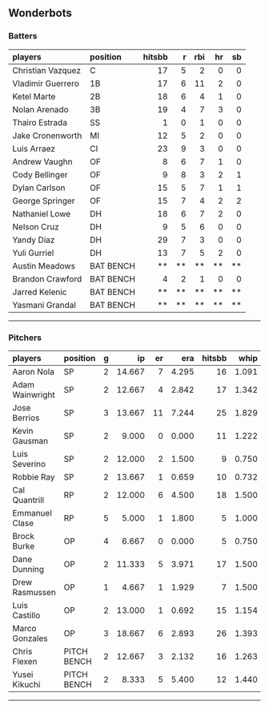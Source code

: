 ## Wonderbots

### Batters

 
|players           |position  | hitsbb|  r| rbi| hr| sb| 
|:-----------------|:---------|------:|--:|---:|--:|--:| 
|Christian Vazquez |C         |     17|  5|   2|  0|  0| 
|Vladimir Guerrero |1B        |     17|  6|  11|  2|  0| 
|Ketel Marte       |2B        |     18|  6|   4|  1|  0| 
|Nolan Arenado     |3B        |     19|  4|   7|  3|  0| 
|Thairo Estrada    |SS        |      1|  0|   1|  0|  0| 
|Jake Cronenworth  |MI        |     12|  5|   2|  0|  0| 
|Luis Arraez       |CI        |     23|  9|   3|  0|  0| 
|Andrew Vaughn     |OF        |      8|  6|   7|  1|  0| 
|Cody Bellinger    |OF        |      9|  8|   3|  2|  1| 
|Dylan Carlson     |OF        |     15|  5|   7|  1|  1| 
|George Springer   |OF        |     15|  7|   4|  2|  2| 
|Nathaniel Lowe    |DH        |     18|  6|   7|  2|  0| 
|Nelson Cruz       |DH        |      9|  5|   6|  0|  0| 
|Yandy Diaz        |DH        |     29|  7|   3|  0|  0| 
|Yuli Gurriel      |DH        |     13|  7|   5|  2|  0| 
|Austin Meadows    |BAT BENCH |     **| **|  **| **| **| 
|Brandon Crawford  |BAT BENCH |      4|  2|   1|  0|  0| 
|Jarred Kelenic    |BAT BENCH |     **| **|  **| **| **| 
|Yasmani Grandal   |BAT BENCH |     **| **|  **| **| **| 


* * *

### Pitchers

 
|players         |position    |  g|     ip| er|   era| hitsbb|  whip| so|  w| sv| 
|:---------------|:-----------|--:|------:|--:|-----:|------:|-----:|--:|--:|--:| 
|Aaron Nola      |SP          |  2| 14.667|  7| 4.295|     16| 1.091| 11|  1|  0| 
|Adam Wainwright |SP          |  2| 12.667|  4| 2.842|     17| 1.342| 14|  1|  0| 
|Jose Berrios    |SP          |  3| 13.667| 11| 7.244|     25| 1.829| 10|  1|  0| 
|Kevin Gausman   |SP          |  2|  9.000|  0| 0.000|     11| 1.222| 13|  1|  0| 
|Luis Severino   |SP          |  2| 12.000|  2| 1.500|      9| 0.750|  7|  1|  0| 
|Robbie Ray      |SP          |  2| 13.667|  1| 0.659|     10| 0.732| 20|  1|  0| 
|Cal Quantrill   |RP          |  2| 12.000|  6| 4.500|     18| 1.500|  7|  0|  0| 
|Emmanuel Clase  |RP          |  5|  5.000|  1| 1.800|      5| 1.000|  6|  1|  2| 
|Brock Burke     |OP          |  4|  6.667|  0| 0.000|      5| 0.750|  7|  0|  0| 
|Dane Dunning    |OP          |  2| 11.333|  5| 3.971|     17| 1.500|  8|  0|  0| 
|Drew Rasmussen  |OP          |  1|  4.667|  1| 1.929|      7| 1.500|  2|  0|  0| 
|Luis Castillo   |OP          |  2| 13.000|  1| 0.692|     15| 1.154| 17|  1|  0| 
|Marco Gonzales  |OP          |  3| 18.667|  6| 2.893|     26| 1.393|  7|  1|  0| 
|Chris Flexen    |PITCH BENCH |  2| 12.667|  3| 2.132|     16| 1.263| 11|  2|  0| 
|Yusei Kikuchi   |PITCH BENCH |  2|  8.333|  5| 5.400|     12| 1.440|  8|  1|  0| 


* * *


